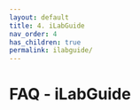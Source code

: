 ```yaml
---
layout: default
title: 4. iLabGuide
nav_order: 4
has_children: true
permalink: ilabguide/
---
```


# FAQ - iLabGuide
